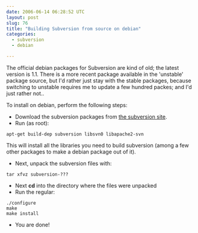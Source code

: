 ```yaml
---
date: 2006-06-14 06:28:52 UTC
layout: post
slug: 76
title: "Building Subversion from source on debian"
categories:
  - subversion
  - debian

---
```

<p>The official debian packages for Subversion are kind of old; the latest version is 1.1. There is a more recent package available in the 'unstable' package source, but I'd rather just stay with the stable packages, because switching to unstable requires me to update a few hundred packes; and I'd just rather not..</p>

<p>To install on debian, perform the following steps:</p>

<ul>
  <li>Download the subversion packages from <a href="http://subversion.tigris.org/">the subversion site</a>.</li>
  <li>Run (as root):</li>
</ul>

```
apt-get build-dep subversion libsvn0 libapache2-svn

```

This will install all the libraries you need to build subversion (among a few other packages to make a debian package out of it).

<ul>
  <li>Next, unpack the subversion files with:</li>
</ul>

```
tar xfvz subversion-???
```

<ul>
  <li>Next <b>cd</b> into the directory where the files were unpacked</li>
  <li>Run the regular:</li>
</ul>

```
./configure
make
make install

```

<ul>
    <li>You are done!</li>
</ul>
